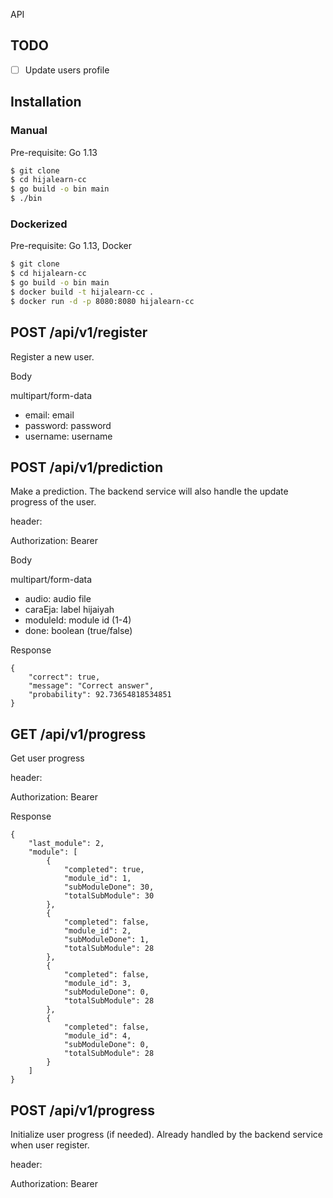 API

TODO
---
- [ ] Update users profile

Installation
---

### Manual
Pre-requisite: Go 1.13

```bash
$ git clone
$ cd hijalearn-cc
$ go build -o bin main
$ ./bin
```
### Dockerized
Pre-requisite: Go 1.13, Docker

```bash
$ git clone
$ cd hijalearn-cc
$ go build -o bin main
$ docker build -t hijalearn-cc .
$ docker run -d -p 8080:8080 hijalearn-cc
```

POST /api/v1/register
---
Register a new user.

Body

multipart/form-data
- email: email
- password: password
- username: username


POST /api/v1/prediction
---
Make a prediction. The backend service will also handle the update progress of the user.

header:

Authorization: Bearer <token>

Body

multipart/form-data
- audio: audio file
- caraEja: label hijaiyah
- moduleId: module id (1-4)
- done: boolean (true/false)

Response
```
{
	"correct": true,
	"message": "Correct answer",
	"probability": 92.73654818534851
}
```

GET /api/v1/progress
---
Get user progress

header:

Authorization: Bearer <token>

Response
```
{
	"last_module": 2,
	"module": [
		{
			"completed": true,
			"module_id": 1,
			"subModuleDone": 30,
			"totalSubModule": 30
		},
		{
			"completed": false,
			"module_id": 2,
			"subModuleDone": 1,
			"totalSubModule": 28
		},
		{
			"completed": false,
			"module_id": 3,
			"subModuleDone": 0,
			"totalSubModule": 28
		},
		{
			"completed": false,
			"module_id": 4,
			"subModuleDone": 0,
			"totalSubModule": 28
		}
	]
}
```

POST /api/v1/progress
---
Initialize user progress (if needed). Already handled by the backend service when user register.

header:

Authorization: Bearer <token>

